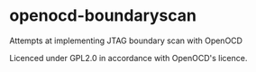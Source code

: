 # openocd-boundaryscan
Attempts at implementing JTAG boundary scan with OpenOCD

Licenced under GPL2.0 in accordance with OpenOCD's licence.

